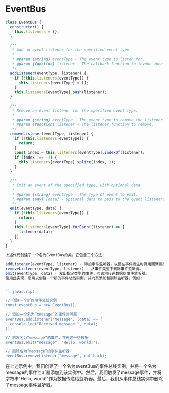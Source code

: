 # EventBus

```javascript
class EventBus {
  constructor() {
    this.listeners = {};
  }

  /**
   * Add an event listener for the specified event type.
   *
   * @param {string} eventType - The event type to listen for.
   * @param {function} listener - The callback function to invoke when the event occurs.
   */
  addListener(eventType, listener) {
    if (!this.listeners[eventType]) {
      this.listeners[eventType] = [];
    }
    this.listeners[eventType].push(listener);
  }

  /**
   * Remove an event listener for the specified event type.
   *
   * @param {string} eventType - The event type to remove the listener from.
   * @param {function} listener - The listener function to remove.
   */
  removeListener(eventType, listener) {
    if (!this.listeners[eventType]) {
      return;
    }
    const index = this.listeners[eventType].indexOf(listener);
    if (index !== -1) {
      this.listeners[eventType].splice(index, 1);
    }
  }

  /**
   * Emit an event of the specified type, with optional data.
   *
   * @param {string} eventType - The type of event to emit.
   * @param {any} [data] - Optional data to pass to the event listeners.
   */
  emit(eventType, data) {
    if (!this.listeners[eventType]) {
      return;
    }
    this.listeners[eventType].forEach((listener) => {
      listener(data);
    });
  }
}

上述代码创建了一个名为EventBus的类，它包含三个方法：

addListener(eventType, listener) - 添加事件监听器，以便在事件发生时调用回调函数。
removeListener(eventType, listener) - 从事件类型中删除事件监听器。
emit(eventType, data) - 发出指定类型的事件，可选地传递数据给事件监听器。
使用此实现，您可以创建一个新的事件总线实例，并向其添加和删除监听器，例如：


```javascript

// 创建一个新的事件总线实例
const eventBus = new EventBus();

// 添加一个名为“message”的事件监听器
eventBus.addListener("message", (data) => {
  console.log("Received message:", data);
});

// 触发名为“message”的事件，并传递一些数据
eventBus.emit("message", "Hello, world!");

// 删除名为“message”的事件监听器
eventBus.removeListener("message", callback);

```

在上述示例中，我们创建了一个名为eventBus的事件总线实例，并将一个名为message的事件监听器添加到该实例中。然后，我们触发了message事件，并将字符串"Hello, world!"作为数据传递给监听器。最后，我们从事件总线实例中删除了message事件监听器。
